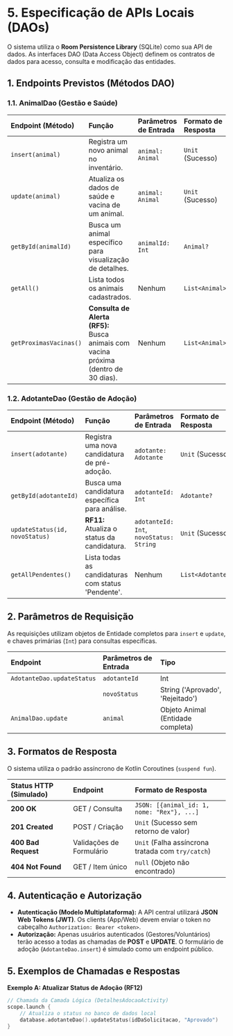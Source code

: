 # 5. Especificação de APIs Locais (DAOs)

O sistema utiliza o **Room Persistence Library** (SQLite) como sua API de dados. As interfaces DAO (Data Access Object) definem os contratos de dados para acesso, consulta e modificação das entidades.

## 1. Endpoints Previstos (Métodos DAO)

### 1.1. AnimalDao (Gestão e Saúde)

| Endpoint (Método) | Função | Parâmetros de Entrada | Formato de Resposta |
| :--- | :--- | :--- | :--- |
| `insert(animal)` | Registra um novo animal no inventário. | `animal: Animal` | `Unit` (Sucesso) |
| `update(animal)` | Atualiza os dados de saúde e vacina de um animal. | `animal: Animal` | `Unit` (Sucesso) |
| `getById(animalId)` | Busca um animal específico para visualização de detalhes. | `animalId: Int` | `Animal?` |
| `getAll()` | Lista todos os animais cadastrados. | Nenhum | `List<Animal>` |
| `getProximasVacinas()` | **Consulta de Alerta (RF5):** Busca animais com vacina próxima (dentro de 30 dias). | Nenhum | `List<Animal>` |

### 1.2. AdotanteDao (Gestão de Adoção)

| Endpoint (Método) | Função | Parâmetros de Entrada | Formato de Resposta |
| :--- | :--- | :--- | :--- |
| `insert(adotante)` | Registra uma nova candidatura de pré-adoção. | `adotante: Adotante` | `Unit` (Sucesso) |
| `getById(adotanteId)` | Busca uma candidatura específica para análise. | `adotanteId: Int` | `Adotante?` |
| `updateStatus(id, novoStatus)` | **RF11:** Atualiza o status da candidatura. | `adotanteId: Int`, `novoStatus: String` | `Unit` (Sucesso) |
| `getAllPendentes()` | Lista todas as candidaturas com status 'Pendente'. | Nenhum | `List<Adotante>` |

## 2. Parâmetros de Requisição

As requisições utilizam objetos de Entidade completos para `insert` e `update`, e chaves primárias (`Int`) para consultas específicas.

| Endpoint | Parâmetros de Entrada | Tipo |
| :--- | :--- | :--- |
| `AdotanteDao.updateStatus` | `adotanteId` | Int |
| | `novoStatus` | String ('Aprovado', 'Rejeitado') |
| `AnimalDao.update` | `animal` | Objeto Animal (Entidade completa) |

## 3. Formatos de Resposta

O sistema utiliza o padrão assíncrono de Kotlin Coroutines (`suspend fun`).

| Status HTTP (Simulado) | Endpoint | Formato de Resposta |
| :--- | :--- | :--- |
| **200 OK** | GET / Consulta | `JSON: [{animal_id: 1, nome: "Rex"}, ...]` |
| **201 Created** | POST / Criação | `Unit` (Sucesso sem retorno de valor) |
| **400 Bad Request** | Validações de Formulário | `Unit` (Falha assíncrona tratada com `try/catch`) |
| **404 Not Found** | GET / Item único | `null` (Objeto não encontrado) |

## 4. Autenticação e Autorização

* **Autenticação (Modelo Multiplataforma):** A API central utilizará **JSON Web Tokens (JWT)**. Os clients (App/Web) devem enviar o token no cabeçalho `Authorization: Bearer <token>`.
* **Autorização:** Apenas usuários autenticados (Gestores/Voluntários) terão acesso a todas as chamadas de **POST** e **UPDATE**. O formulário de adoção (`AdotanteDao.insert`) é simulado como um endpoint público.

## 5. Exemplos de Chamadas e Respostas

**Exemplo A: Atualizar Status de Adoção (RF12)**
```kotlin
// Chamada da Camada Lógica (DetalhesAdocaoActivity)
scope.launch {
    // Atualiza o status no banco de dados local
    database.adotanteDao().updateStatus(idDaSolicitacao, "Aprovado")
}